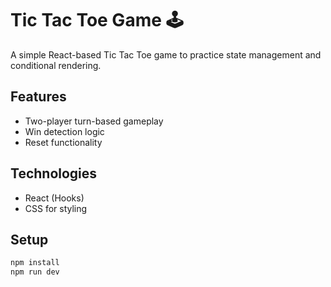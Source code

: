 # Tic Tac Toe Game 🕹️

A simple React-based Tic Tac Toe game to practice state management and conditional rendering.

## Features
- Two-player turn-based gameplay
- Win detection logic
- Reset functionality

## Technologies
- React (Hooks)
- CSS for styling

## Setup
```bash
npm install
npm run dev



